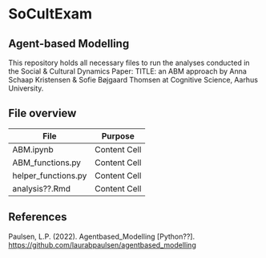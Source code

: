 # SoCultExam
## Agent-based Modelling 
This repository holds all necessary files to run the analyses conducted in the Social & Cultural Dynamics Paper: TITLE: an ABM approach by Anna Schaap Kristensen & Sofie Bøjgaard Thomsen at Cognitive Science, Aarhus University. 

## File overview

| File                    | Purpose       |
| ----------------------- | ------------- |
| ABM.ipynb               | Content Cell  |
| ABM_functions.py    | Content Cell  |
| helper_functions.py  | Content Cell  |
| analysis??.Rmd          | Content Cell  |

## References 
Paulsen, L.P. (2022). Agentbased_Modelling [Python??]. https://github.com/laurabpaulsen/agentbased_modelling
